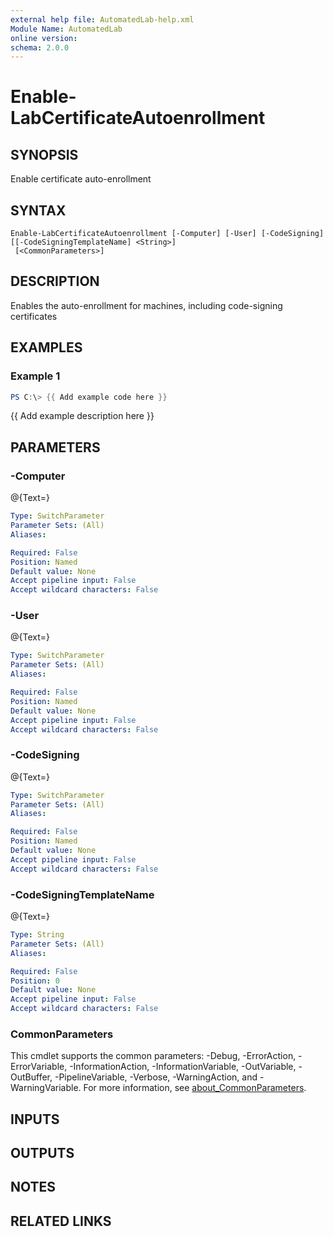 ```yaml
---
external help file: AutomatedLab-help.xml
Module Name: AutomatedLab
online version:
schema: 2.0.0
---
```


# Enable-LabCertificateAutoenrollment

## SYNOPSIS
Enable certificate auto-enrollment

## SYNTAX

```
Enable-LabCertificateAutoenrollment [-Computer] [-User] [-CodeSigning] [[-CodeSigningTemplateName] <String>]
 [<CommonParameters>]
```

## DESCRIPTION
Enables the auto-enrollment for machines, including code-signing certificates

## EXAMPLES

### Example 1
```powershell
PS C:\> {{ Add example code here }}
```

{{ Add example description here }}

## PARAMETERS

### -Computer
@{Text=}

```yaml
Type: SwitchParameter
Parameter Sets: (All)
Aliases:

Required: False
Position: Named
Default value: None
Accept pipeline input: False
Accept wildcard characters: False
```

### -User
@{Text=}

```yaml
Type: SwitchParameter
Parameter Sets: (All)
Aliases:

Required: False
Position: Named
Default value: None
Accept pipeline input: False
Accept wildcard characters: False
```

### -CodeSigning
@{Text=}

```yaml
Type: SwitchParameter
Parameter Sets: (All)
Aliases:

Required: False
Position: Named
Default value: None
Accept pipeline input: False
Accept wildcard characters: False
```

### -CodeSigningTemplateName
@{Text=}

```yaml
Type: String
Parameter Sets: (All)
Aliases:

Required: False
Position: 0
Default value: None
Accept pipeline input: False
Accept wildcard characters: False
```

### CommonParameters
This cmdlet supports the common parameters: -Debug, -ErrorAction, -ErrorVariable, -InformationAction, -InformationVariable, -OutVariable, -OutBuffer, -PipelineVariable, -Verbose, -WarningAction, and -WarningVariable. For more information, see [about_CommonParameters](http://go.microsoft.com/fwlink/?LinkID=113216).

## INPUTS

## OUTPUTS

## NOTES

## RELATED LINKS
